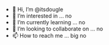 - 👋 Hi, I’m @itsdougle
- 👀 I’m interested in ... no  
- 🌱 I’m currently learning ... no
- 💞️ I’m looking to collaborate on ... no
- 📫 How to reach me ... big no

<!---
itsdougle/itsdougle is a ✨ special ✨ repository because its `README.md` (this file) appears on your GitHub profile.
You can click the Preview link to take a look at your changes.
--->
